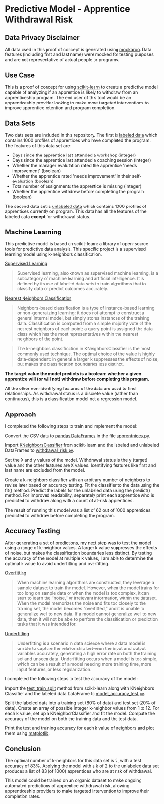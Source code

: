 # Predictive Model - Apprentice Withdrawal Risk 

## Data Privacy Disclaimer
All data used in this proof of concept is generated using [mockaroo](https://www.mockaroo.com/). Data features (including first and last name) were mocked for testing purposes and are not representative of actual people or programs.

## Use Case
This is a proof of concept for using [scikit-learn](https://scikit-learn.org/stable/index.html) to create a predictive model capable of analyzing if an apprentice is likely to withdraw from an apprenticeship program. The end user of this tool would be an apprenticeship provider looking to make more targeted interventions to improve apprentice retention and program completion.

## Data Sets
Two data sets are included in this repository. The first is [labeled data](/labeled_data3.csv) which contains 1000 profiles of apprentices who have completed the program. The features of this data set are:
* Days since the apprentice last attended a workshop (integer)
* Days since the apprentice last attended a coaching session (integer)
* Whether the manager evalutation rated the apprentice 'needs improvement' (boolean)
* Whether the apprentice rated 'needs improvement' in their self-evaluation (boolean)
* Total number of assignments the apprentice is missing (integer)
* Whether the apprentice withdrew before completing the program (boolean)

The second data set is [unlabeled data](/unlabeled_data3.csv) which contains 1000 profiles of apprentices currently on program. This data has all the features of the labeled data **except** for withdrawal status.

## Machine Learning
This predictive model is based on scikit-learn: a library of open-source tools for predictive data analysis. This specific project is a supervised learning model using k-neighbors classification.

[Supervised Learning](https://www.ibm.com/topics/supervised-learning)

> Supervised learning, also known as supervised machine learning, is a subcategory of machine learning and artificial intelligence. It is defined by its use of labeled data sets to train algorithms that to classify data or predict outcomes accurately.

[Nearest Neighbors Classification](https://scikit-learn.org/stable/modules/neighbors.html#classification)

> Neighbors-based classification is a type of instance-based learning or non-generalizing learning: it does not attempt to construct a general internal model, but simply stores instances of the training data. Classification is computed from a simple majority vote of the nearest neighbors of each point: a query point is assigned the data class which has the most representatives within the nearest neighbors of the point.

> The k-neighbors classification in KNeighborsClassifier is the most commonly used technique. The optimal choice of the value is highly data-dependent: in general a larger k suppresses the effects of noise, but makes the classification boundaries less distinct.

**The target value the model predicts is a boolean: whether a given apprentice will (or will not) withdraw before completing this program.**

All the other non-identifying features of the data are used to find relationships. As withdrawal status is a discrete value (rather than continuous), this is a classification model not a regression model.

## Approach
I completed the following steps to train and implement the model:

Convert the CSV data to [pandas DataFrames](https://pandas.pydata.org/docs/user_guide/dsintro.html#dataframe) in the file [apprentnices.py](/apprentices.py).

Import [KNeighborsClassifier](https://scikit-learn.org/stable/modules/generated/sklearn.neighbors.KNeighborsClassifier.html#kneighborsclassifier) from scikit-learn and the labeled and unlabeled DataFrames to [withdrawal_risk.py](/withdrawal_risk.py).

Set the X and y values of the model. Withdrawal status is the y (target) value and the other features are X values. Identifying features like first and last name are excluded from the model.

Create a k-neighbors classifier with an arbitrary number of neighbors to revise later based on accuracy testing. Fit the classifier to the data using the fit() method. Predict the labels for the unlabeled data using the predict() method. For improved readability, separately print each apprentice who is predicted to withdraw along with a count of at-risk apprentices.

The result of running this model was a list of 62 out of 1000 apprentices predicted to withdraw before completing the program.

## Accuracy Testing
After generating a set of predictions, my next step was to test the model using a range of k-neighbor values. A larger k value suppresses the effects of noise, but makes the classification boundaries less distinct. By testing the accuracy of the model at multiple k values, I am able to determine the optimal k value to avoid underfitting and overfitting.

[Overfitting](https://www.ibm.com/topics/overfitting)

> When machine learning algorithms are constructed, they leverage a sample dataset to train the model. However, when the model trains for too long on sample data or when the model is too complex, it can start to learn the “noise,” or irrelevant information, within the dataset. When the model memorizes the noise and fits too closely to the training set, the model becomes “overfitted,” and it is unable to generalize well to new data. If a model cannot generalize well to new data, then it will not be able to perform the classification or prediction tasks that it was intended for.

[Underfitting](https://www.ibm.com/topics/underfitting)
> Underfitting is a scenario in data science where a data model is unable to capture the relationship between the input and output variables accurately, generating a high error rate on both the training set and unseen data.
> Underfitting occurs when a model is too simple, which can be a result of a model needing more training time, more input features, or less regularization.

I completed the following steps to test the accuracy of the model:

Import the [test_train_split](https://scikit-learn.org/stable/modules/generated/sklearn.model_selection.train_test_split.html) method from scikit-learn along with KNeighbors Classifier and the labeled data DataFrame to [model_accuracy_test.py](/model_accuracy_testing.py).

Split the labeled data into a training set (80% of data) and test set (20% of data). Create an array of possible integer k-neighbor values from 1 to 12. For each k value, set up a KNeighborClassifier and fit the model. Compute the accuracy of the model on both the training data and the test data.

Print the test and training accuracy for each k value of neighbors and plot them using [matplotlib](https://matplotlib.org/3.5.3/api/_as_gen/matplotlib.pyplot.html).

## Conclusion
The optimal number of k-neighbors for this data set is 2, with a test accuracy of 83%. Applying the model with a k of 2 to the unlabeled data set produces a list of 83 (of 1000) apprentices who are at risk of withdrawal.

This model could be trained on an organic dataset to make ongoing automated predictions of apprentice withdrawal risk, allowing apprenticeship providers to make targeted intervention to improve their completion rates.